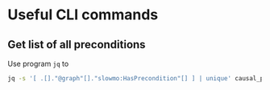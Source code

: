 # Useful CLI commands

## Get list of all preconditions

Use program `jq` to 
```sh
jq -s '[ .[]."@graph"[]."slowmo:HasPrecondition"[] ] | unique' causal_pathways/*.json
```
